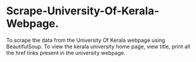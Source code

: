 # Scrape-University-Of-Kerala-Webpage.
To scrape the data from the University Of Kerala webpage using BeautifulSoup. To view the kerala university home page, view title, print all the href links present in the university webpage.
